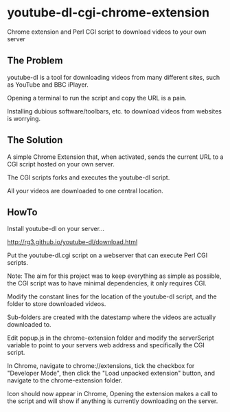 youtube-dl-cgi-chrome-extension
===============================

Chrome extension and Perl CGI script to download videos to your own server

The Problem
-----------

youtube-dl is a tool for downloading videos from many different sites, such as YouTube and BBC iPlayer.

Opening a terminal to run the script and copy the URL is a pain.

Installing dubious software/toolbars, etc. to download videos from websites is worrying.

The Solution
------------

A simple Chrome Extension that, when activated, sends the current URL to a CGI script hosted on your own server.

The CGI scripts forks and executes the youtube-dl script.

All your videos are downloaded to one central location.



HowTo
-----

Install youtube-dl on your server...

http://rg3.github.io/youtube-dl/download.html

Put the youtube-dl.cgi script on a webserver that can execute Perl CGI scripts.

Note: The aim for this project was to keep everything as simple as possible, the CGI script was to have minimal dependencies, it only requires CGI.

Modify the constant lines for the location of the youtube-dl script, and the folder to store downloaded videos.

Sub-folders are created with the datestamp where the videos are actually downloaded to.

Edit popup.js in the chrome-extension folder and modify the serverScript variable to point to your servers web address and specifically the CGI script.

In Chrome, navigate to chrome://extensions, tick the checkbox for "Developer Mode", then click the "Load unpacked extension" button, and navigate to the chrome-extension folder.

Icon should now appear in Chrome, Opening the extension makes a call to the script and will show if anything is currently downloading on the server.
